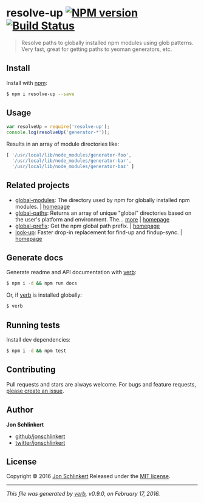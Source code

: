 # resolve-up [![NPM version](https://img.shields.io/npm/v/resolve-up.svg)](https://www.npmjs.com/package/resolve-up) [![Build Status](https://img.shields.io/travis/jonschlinkert/resolve-up.svg)](https://travis-ci.org/jonschlinkert/resolve-up)

> Resolve paths to globally installed npm modules using glob patterns. Very fast, great for getting paths to yeoman generators, etc.

## Install

Install with [npm](https://www.npmjs.com/):

```sh
$ npm i resolve-up --save
```

## Usage

```js
var resolveUp = require('resolve-up');
console.log(resolveUp('generator-*'));
```

Results in an array of module directories like:

```js
[ '/usr/local/lib/node_modules/generator-foo',
  '/usr/local/lib/node_modules/generator-bar',
  '/usr/local/lib/node_modules/generator-baz' ]
```

## Related projects

* [global-modules](https://www.npmjs.com/package/global-modules): The directory used by npm for globally installed npm modules. | [homepage](https://github.com/jonschlinkert/global-modules)
* [global-paths](https://www.npmjs.com/package/global-paths): Returns an array of unique "global" directories based on the user's platform and environment. The… [more](https://www.npmjs.com/package/global-paths) | [homepage](https://github.com/jonschlinkert/global-paths)
* [global-prefix](https://www.npmjs.com/package/global-prefix): Get the npm global path prefix. | [homepage](https://github.com/jonschlinkert/global-prefix)
* [look-up](https://www.npmjs.com/package/look-up): Faster drop-in replacement for find-up and findup-sync. | [homepage](https://github.com/jonschlinkert/look-up)

## Generate docs

Generate readme and API documentation with [verb](https://github.com/verbose/verb):

```sh
$ npm i -d && npm run docs
```

Or, if [verb](https://github.com/verbose/verb) is installed globally:

```sh
$ verb
```

## Running tests

Install dev dependencies:

```sh
$ npm i -d && npm test
```

## Contributing

Pull requests and stars are always welcome. For bugs and feature requests, [please create an issue](https://github.com/jonschlinkert/resolve-up/issues/new).

## Author

**Jon Schlinkert**

* [github/jonschlinkert](https://github.com/jonschlinkert)
* [twitter/jonschlinkert](http://twitter.com/jonschlinkert)

## License

Copyright © 2016 [Jon Schlinkert](https://github.com/jonschlinkert)
Released under the [MIT license](https://github.com/jonschlinkert/resolve-up/blob/master/LICENSE).

***

_This file was generated by [verb](https://github.com/verbose/verb), v0.9.0, on February 17, 2016._